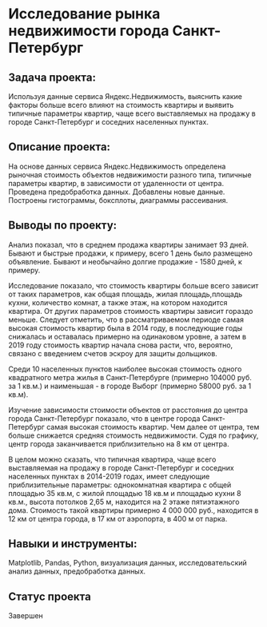 # Исследование рынка недвижимости города Санкт-Петербург

## Задача проекта:

Используя данные сервиса Яндекс.Недвижимость, выяснить какие факторы больше всего влияют на стоимость квартиры и выявить типичные параметры квартир, чаще всего выставляемых на продажу в городе Санкт-Петербург и соседних населенных пунктах.

## Описание проекта:

На основе данных сервиса Яндекс.Недвижимость определена рыночная стоимость объектов недвижимости разного типа, типичные параметры квартир, в зависимости от удаленности от центра. Проведена предобработка данных. Добавлены новые данные. Построены гистограммы, боксплоты, диаграммы рассеивания.

## Выводы по проекту:

Анализ показал, что в среднем продажа квартиры занимает 93 дней. Бывают и быстрые продажи, к примеру, всего 1 день было размещено объявление. Бывают и необычайно долгие продажие - 1580 дней, к примеру.

Исследование показало, что стоимость квартиры больше всего зависит от таких параметров, как общая площадь, жилая площадь,площадь кухни, количество комнат, а также этаж, на котором находится квартира. От других параметров стоимость квартиры зависит гораздо меньше. Следует отметить, что в рассматриваемом периоде самая высокая стоимость квартир была в 2014 году, в последующие годы снижалась и оставалась примерно на одинаковом уровне, а затем в 2019 году стоимость квартир начала снова расти, что, вероятно, связано с введением счетов эскроу для защиты дольщиков.

Среди 10 населенных пунктов наиболее высокая стоимость одного квадратного метра жилья в Санкт-Петербурге (примерно 104000 руб. за 1 кв.м.) и наименьшая - в городе Выборг (примерно 58000 руб. за 1 кв.м).

Изучение зависимости стоимости объектов от расстояния до центра города Санкт-Петербург показало, что в центре города Санкт-Петербург самая высокая стоимость квартир. Чем далее от центра, тем больше снижается средняя стоимость недвижимости. Судя по графику, центр города заканчивается приблизительно на 8 км от центра.

В целом можно сказать, что типичная квартира, чаще всего выставляемая на продажу в городе Санкт-Петербург и соседних населенных пунктах в 2014-2019 годах, имеет следующие приблизительные параметры: однокомнатная квартира с общей площадью 35 кв.м, с жилой площадью 18 кв.м и площадью кухни 8 кв.м., высота потолков 2,65 м, находится на 2 этаже пятиэтажного дома. Стоимость такой квартиры примерно 4 000 000 руб., находится в 12 км от центра города, в 17 км от аэропорта, в 400 м от парка.

## Навыки и инструменты:

Matplotlib, Pandas, Python, визуализация данных, исследовательский анализ данных, предобработка данных.

## Статус проекта

Завершен